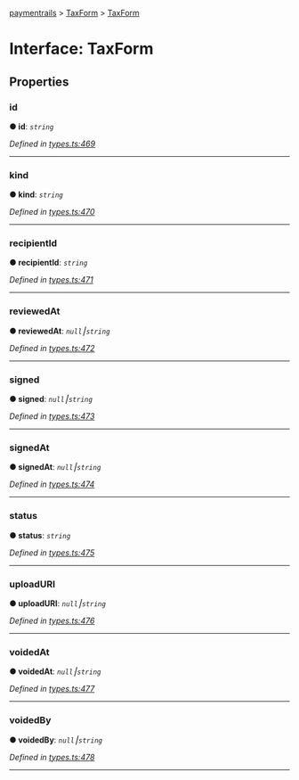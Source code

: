 [paymentrails](../README.md) > [TaxForm](../modules/taxform.md) > [TaxForm](../interfaces/taxform.taxform-1.md)



# Interface: TaxForm


## Properties
<a id="id"></a>

###  id

**●  id**:  *`string`* 

*Defined in [types.ts:469](https://github.com/PaymentRails/javascript-sdk/blob/9b4ee77/lib/types.ts#L469)*





___

<a id="kind"></a>

###  kind

**●  kind**:  *`string`* 

*Defined in [types.ts:470](https://github.com/PaymentRails/javascript-sdk/blob/9b4ee77/lib/types.ts#L470)*





___

<a id="recipientid"></a>

###  recipientId

**●  recipientId**:  *`string`* 

*Defined in [types.ts:471](https://github.com/PaymentRails/javascript-sdk/blob/9b4ee77/lib/types.ts#L471)*





___

<a id="reviewedat"></a>

###  reviewedAt

**●  reviewedAt**:  *`null`⎮`string`* 

*Defined in [types.ts:472](https://github.com/PaymentRails/javascript-sdk/blob/9b4ee77/lib/types.ts#L472)*





___

<a id="signed"></a>

###  signed

**●  signed**:  *`null`⎮`string`* 

*Defined in [types.ts:473](https://github.com/PaymentRails/javascript-sdk/blob/9b4ee77/lib/types.ts#L473)*





___

<a id="signedat"></a>

###  signedAt

**●  signedAt**:  *`null`⎮`string`* 

*Defined in [types.ts:474](https://github.com/PaymentRails/javascript-sdk/blob/9b4ee77/lib/types.ts#L474)*





___

<a id="status"></a>

###  status

**●  status**:  *`string`* 

*Defined in [types.ts:475](https://github.com/PaymentRails/javascript-sdk/blob/9b4ee77/lib/types.ts#L475)*





___

<a id="uploaduri"></a>

###  uploadURI

**●  uploadURI**:  *`null`⎮`string`* 

*Defined in [types.ts:476](https://github.com/PaymentRails/javascript-sdk/blob/9b4ee77/lib/types.ts#L476)*





___

<a id="voidedat"></a>

###  voidedAt

**●  voidedAt**:  *`null`⎮`string`* 

*Defined in [types.ts:477](https://github.com/PaymentRails/javascript-sdk/blob/9b4ee77/lib/types.ts#L477)*





___

<a id="voidedby"></a>

###  voidedBy

**●  voidedBy**:  *`null`⎮`string`* 

*Defined in [types.ts:478](https://github.com/PaymentRails/javascript-sdk/blob/9b4ee77/lib/types.ts#L478)*





___


